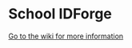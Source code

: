 #  School IDForge
[Go to the wiki for more information](https://github.com/neelkarma/schoolidforge/wiki/)
